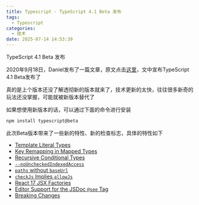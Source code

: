 ```yaml
---
title: Typescript - TypeScript 4.1 Beta 发布
tags:
  - Typescript
categories:
  - 技术
date: 2025-07-14 14:53:39
---
```


TypeScript 4.1 Beta 发布

2020年9月18日，Daniel发布了一篇文章，原文点击[这里](https://devblogs.microsoft.com/typescript/announcing-typescript-4-1-beta/)，文中宣布TypeScript 4.1 Beta发布了

真的是上个版本还没了解透彻新的版本就来了，技术更新的太快，往往很多新奇的玩法还没掌握，可能就被新版本替代了

如果想使用新版本的话，可以通过下面的命令进行安装

```bash
npm install typescript@beta
```

此次Beta版本带来了一些新的特性、新的检查标志，具体的特性如下

* [Template Literal Types](https://devblogs.microsoft.com/typescript/announcing-typescript-4-1-beta/#template-literal-types)
* [Key Remapping in Mapped Types](https://devblogs.microsoft.com/typescript/announcing-typescript-4-1-beta/#key-remapping-mapped-types)
* [Recursive Conditional Types](https://devblogs.microsoft.com/typescript/announcing-typescript-4-1-beta/#recursive-conditional-types)
* [`--noUncheckedIndexedAccess`](https://devblogs.microsoft.com/typescript/announcing-typescript-4-1-beta/#no-unchecked-indexed-access)
* [`paths` without `baseUrl`](https://devblogs.microsoft.com/typescript/announcing-typescript-4-1-beta/#template-literal-types)
* [`checkJs` Implies `allowJs`](https://devblogs.microsoft.com/typescript/announcing-typescript-4-1-beta/#checkjs-implies-allowjs)
* [React 17 JSX Factories](https://devblogs.microsoft.com/typescript/announcing-typescript-4-1-beta/#jsx-factories)
* [Editor Support for the JSDoc `@see` Tag](https://devblogs.microsoft.com/typescript/announcing-typescript-4-1-beta/#jsdoc-see-tag)
* [Breaking Changes](https://devblogs.microsoft.com/typescript/announcing-typescript-4-1-beta/#breaking-changes)
